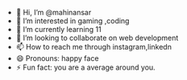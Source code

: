 - 👋 Hi, I’m @mahinansar
- 👀 I’m interested in gaming ,coding
- 🌱 I’m currently learning 11
- 💞️ I’m looking to collaborate on web development 
- 📫 How to reach me through instagram,linkedn
- 😄 Pronouns: happy face
- ⚡ Fun fact: you are a average  around you.

<!---
mahinansar/mahinansar is a ✨ special ✨ repository because its `README.md` (this file) appears on your GitHub profile.
You can click the Preview link to take a look at your changes.
--->
